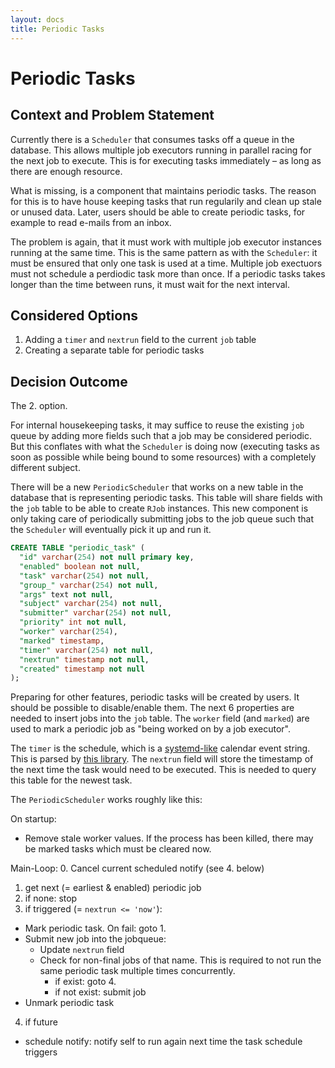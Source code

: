 ```yaml
---
layout: docs
title: Periodic Tasks
---
```


# Periodic Tasks

## Context and Problem Statement

Currently there is a `Scheduler` that consumes tasks off a queue in
the database. This allows multiple job executors running in parallel
racing for the next job to execute. This is for executing tasks
immediately – as long as there are enough resource.

What is missing, is a component that maintains periodic tasks. The
reason for this is to have house keeping tasks that run regularily and
clean up stale or unused data. Later, users should be able to create
periodic tasks, for example to read e-mails from an inbox.

The problem is again, that it must work with multiple job executor
instances running at the same time. This is the same pattern as with
the `Scheduler`: it must be ensured that only one task is used at a
time. Multiple job exectuors must not schedule a perdiodic task more
than once. If a periodic tasks takes longer than the time between
runs, it must wait for the next interval.


## Considered Options

1. Adding a `timer` and `nextrun` field to the current `job` table
2. Creating a separate table for periodic tasks

## Decision Outcome

The 2. option.

For internal housekeeping tasks, it may suffice to reuse the existing
`job` queue by adding more fields such that a job may be considered
periodic. But this conflates with what the `Scheduler` is doing now
(executing tasks as soon as possible while being bound to some
resources) with a completely different subject.

There will be a new `PeriodicScheduler` that works on a new table in
the database that is representing periodic tasks. This table will
share fields with the `job` table to be able to create `RJob`
instances. This new component is only taking care of periodically
submitting jobs to the job queue such that the `Scheduler` will
eventually pick it up and run it.

```sql
CREATE TABLE "periodic_task" (
  "id" varchar(254) not null primary key,
  "enabled" boolean not null,
  "task" varchar(254) not null,
  "group_" varchar(254) not null,
  "args" text not null,
  "subject" varchar(254) not null,
  "submitter" varchar(254) not null,
  "priority" int not null,
  "worker" varchar(254),
  "marked" timestamp,
  "timer" varchar(254) not null,
  "nextrun" timestamp not null,
  "created" timestamp not null
);
```

Preparing for other features, periodic tasks will be created by users.
It should be possible to disable/enable them. The next 6 properties
are needed to insert jobs into the `job` table. The `worker` field
(and `marked`) are used to mark a periodic job as "being worked on by
a job executor".

The `timer` is the schedule, which is a
[systemd-like](https://man.cx/systemd.time#heading7) calendar event
string. This is parsed by [this
library](https://github.com/eikek/calev). The `nextrun` field will
store the timestamp of the next time the task would need to be
executed. This is needed to query this table for the newest task.

The `PeriodicScheduler` works roughly like this:

On startup:
- Remove stale worker values. If the process has been killed, there
  may be marked tasks which must be cleared now.

Main-Loop:
0. Cancel current scheduled notify (see 4. below)
1. get next (= earliest & enabled) periodic job
2. if none: stop
3. if triggered (= `nextrun <= 'now'`):
  - Mark periodic task. On fail: goto 1.
  - Submit new job into the jobqueue:
    - Update `nextrun` field
    - Check for non-final jobs of that name. This is required to not
      run the same periodic task multiple times concurrently.
      - if exist: goto 4.
      - if not exist: submit job
  - Unmark periodic task
4. if future
  - schedule notify: notify self to run again next time the task
    schedule triggers
